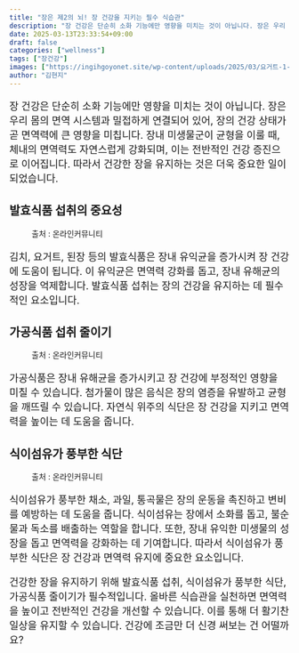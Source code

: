 ```yaml
---
title: "장은 제2의 뇌! 장 건강을 지키는 필수 식습관"
description: "장 건강은 단순히 소화 기능에만 영향을 미치는 것이 아닙니다. 장은 우리 몸의 면역 시스템과 밀접하게 연결되어 있어, 장의 건강 상태가 곧 면역력에 큰 영향을 미칩니다. 장내 미생물군이 균형을 이룰 때, 체내의 면역력도 자연스럽게 강화되며, 이는 전반적인 건강 증진으로"
date: 2025-03-13T23:33:54+09:00
draft: false
categories: ["wellness"]
tags: ["장건강"]
images: ["https://ingihgoyonet.site/wp-content/uploads/2025/03/요거트-1-751x1024.jpg", "https://ingihgoyonet.site/wp-content/uploads/2025/03/샐러드-1024x683.jpg", "https://ingihgoyonet.site/wp-content/uploads/2025/03/과일-1024x768.jpg"]
author: "김현지"
---
```


<p style="font-size:18px">장 건강은 단순히 소화 기능에만 영향을 미치는 것이 아닙니다. 장은 우리 몸의 면역 시스템과 밀접하게 연결되어 있어, 장의 건강 상태가 곧 면역력에 큰 영향을 미칩니다. 장내 미생물군이 균형을 이룰 때, 체내의 면역력도 자연스럽게 강화되며, 이는 전반적인 건강 증진으로 이어집니다. 따라서 건강한 장을 유지하는 것은 더욱 중요한 일이 되었습니다.</p> <h2 >발효식품 섭취의 중요성</h2> <figure ><img src="https://ingihgoyonet.site/wp-content/uploads/2025/03/요거트-1-751x1024.jpg" alt="" style="aspect-ratio:16/9;object-fit:cover"/><figcaption >출처 : 온라인커뮤니티</figcaption></figure> <p style="font-size:18px">김치, 요거트, 된장 등의 발효식품은 장내 유익균을 증가시켜 장 건강에 도움이 됩니다. 이 유익균은 면역력 강화를 돕고, 장내 유해균의 성장을 억제합니다. 발효식품 섭취는 장의 건강을 유지하는 데 필수적인 요소입니다.</p> <h2 >가공식품 섭취 줄이기</h2> <figure ><img src="https://ingihgoyonet.site/wp-content/uploads/2025/03/샐러드-1024x683.jpg" alt="" style="aspect-ratio:16/9;object-fit:cover"/><figcaption >출처 : 온라인커뮤니티</figcaption></figure> <p style="font-size:18px">가공식품은 장내 유해균을 증가시키고 장 건강에 부정적인 영향을 미칠 수 있습니다. 첨가물이 많은 음식은 장의 염증을 유발하고 균형을 깨뜨릴 수 있습니다. 자연식 위주의 식단은 장 건강을 지키고 면역력을 높이는 데 도움을 줍니다.</p> <h2 >식이섬유가 풍부한 식단</h2> <figure ><img src="https://ingihgoyonet.site/wp-content/uploads/2025/03/과일-1024x768.jpg" alt="" style="aspect-ratio:16/9;object-fit:cover"/><figcaption >출처 : 온라인커뮤니티</figcaption></figure> <p style="font-size:18px">식이섬유가 풍부한 채소, 과일, 통곡물은 장의 운동을 촉진하고 변비를 예방하는 데 도움을 줍니다. 식이섬유는 장에서 소화를 돕고, 불순물과 독소를 배출하는 역할을 합니다. 또한, 장내 유익한 미생물의 성장을 돕고 면역력을 강화하는 데 기여합니다. 따라서 식이섬유가 풍부한 식단은 장 건강과 면역력 유지에 중요한 요소입니다.</p> <p style="font-size:18px">건강한 장을 유지하기 위해 발효식품 섭취, 식이섬유가 풍부한 식단, 가공식품 줄이기가 필수적입니다. 올바른 식습관을 실천하면 면역력을 높이고 전반적인 건강을 개선할 수 있습니다. 이를 통해 더 활기찬 일상을 유지할 수 있습니다. 건강에 조금만 더 신경 써보는 건 어떨까요?</p>